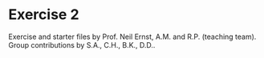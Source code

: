# Exercise 2
Exercise and starter files by Prof. Neil Ernst, A.M. and R.P. (teaching team).
Group contributions by S.A., C.H., B.K., D.D..
